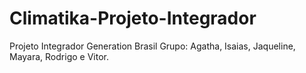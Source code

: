 # Climatika-Projeto-Integrador

Projeto Integrador Generation Brasil Grupo: Agatha, Isaias, Jaqueline, Mayara, Rodrigo e Vitor. 
